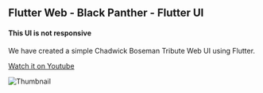 ## Flutter Web - Black Panther - Flutter UI

#### This UI is not responsive

We have created a simple Chadwick Boseman Tribute Web UI using Flutter.

[Watch it on Youtube](https://youtu.be/8LJkIu7BAek)

![Thumbnail](https://user-images.githubusercontent.com/69669632/92325217-6fb9cf00-f066-11ea-97b7-7fdd83ac565f.png)




